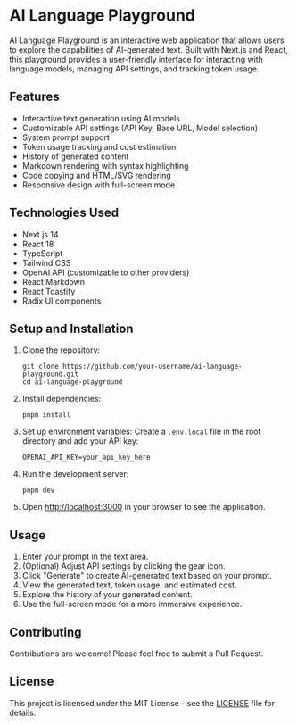 # AI Language Playground

AI Language Playground is an interactive web application that allows users to explore the capabilities of AI-generated text. Built with Next.js and React, this playground provides a user-friendly interface for interacting with language models, managing API settings, and tracking token usage.

## Features

-   Interactive text generation using AI models
-   Customizable API settings (API Key, Base URL, Model selection)
-   System prompt support
-   Token usage tracking and cost estimation
-   History of generated content
-   Markdown rendering with syntax highlighting
-   Code copying and HTML/SVG rendering
-   Responsive design with full-screen mode

## Technologies Used

-   Next.js 14
-   React 18
-   TypeScript
-   Tailwind CSS
-   OpenAI API (customizable to other providers)
-   React Markdown
-   React Toastify
-   Radix UI components

## Setup and Installation

1. Clone the repository:

    ```
    git clone https://github.com/your-username/ai-language-playground.git
    cd ai-language-playground
    ```

2. Install dependencies:

    ```
    pnpm install
    ```

3. Set up environment variables:
   Create a `.env.local` file in the root directory and add your API key:

    ```
    OPENAI_API_KEY=your_api_key_here
    ```

4. Run the development server:

    ```
    pnpm dev
    ```

5. Open [http://localhost:3000](http://localhost:3000) in your browser to see the application.

## Usage

1. Enter your prompt in the text area.
2. (Optional) Adjust API settings by clicking the gear icon.
3. Click "Generate" to create AI-generated text based on your prompt.
4. View the generated text, token usage, and estimated cost.
5. Explore the history of your generated content.
6. Use the full-screen mode for a more immersive experience.

## Contributing

Contributions are welcome! Please feel free to submit a Pull Request.

## License

This project is licensed under the MIT License - see the [LICENSE](LICENSE) file for details.
